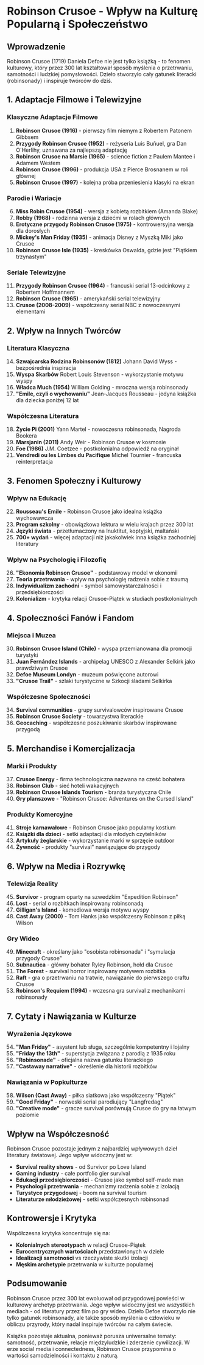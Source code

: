 # Robinson Crusoe - Wpływ na Kulturę Popularną i Społeczeństwo

## Wprowadzenie
Robinson Crusoe (1719) Daniela Defoe nie jest tylko książką - to fenomen kulturowy, który przez 300 lat kształtował sposób myślenia o przetrwaniu, samotności i ludzkiej pomysłowości. Dzieło stworzyło cały gatunek literacki (robinsonady) i inspiruje twórców do dziś.

## 1. Adaptacje Filmowe i Telewizyjne

### Klasyczne Adaptacje Filmowe
1. **Robinson Crusoe (1916)** - pierwszy film niemym z Robertem Patonem Gibbsem
2. **Przygody Robinson Crusoe (1952)** - reżyseria Luis Buñuel, gra Dan O'Herlihy, uznawana za najlepszą adaptację
3. **Robinson Crusoe na Marsie (1965)** - science fiction z Paulem Mantee i Adamem Westem
4. **Robinson Crusoe (1996)** - produkcja USA z Pierce Brosnanem w roli głównej
5. **Robinson Crusoe (1997)** - kolejna próba przeniesienia klasyki na ekran

### Parodie i Wariacje
6. **Miss Robin Crusoe (1954)** - wersja z kobietą rozbitkiem (Amanda Blake)
7. **Robby (1968)** - rodzinna wersja z dziećmi w rolach głównych
8. **Erotyczne przygody Robinson Crusoe (1975)** - kontrowersyjna wersja dla dorosłych
9. **Mickey's Man Friday (1935)** - animacja Disney z Myszką Miki jako Crusoe
10. **Robinson Crusoe Isle (1935)** - kreskówka Oswalda, gdzie jest "Piątkiem trzynastym"

### Seriale Telewizyjne
11. **Przygody Robinson Crusoe (1964)** - francuski serial 13-odcinkowy z Robertem Hoffmannem
12. **Robinson Crusoe (1965)** - amerykański serial telewizyjny
13. **Crusoe (2008-2009)** - współczesny serial NBC z nowoczesnymi elementami

## 2. Wpływ na Innych Twórców

### Literatura Klasyczna
14. **Szwajcarska Rodzina Robinsonów (1812)** Johann David Wyss - bezpośrednia inspiracja
15. **Wyspa Skarbów** Robert Louis Stevenson - wykorzystanie motywu wyspy
16. **Władca Much (1954)** William Golding - mroczna wersja robinsonady
17. **"Emile, czyli o wychowaniu"** Jean-Jacques Rousseau - jedyna książka dla dziecka poniżej 12 lat

### Współczesna Literatura
18. **Życie Pi (2001)** Yann Martel - nowoczesna robinsonada, Nagroda Bookera
19. **Marsjanin (2011)** Andy Weir - Robinson Crusoe w kosmosie
20. **Foe (1986)** J.M. Coetzee - postkolonialna odpowiedź na oryginał
21. **Vendredi ou les Limbes du Pacifique** Michel Tournier - francuska reinterpretacja

## 3. Fenomen Społeczny i Kulturowy

### Wpływ na Edukację
22. **Rousseau's Emile** - Robinson Crusoe jako idealna książka wychowawcza
23. **Program szkolny** - obowiązkowa lektura w wielu krajach przez 300 lat
24. **Języki świata** - przetłumaczony na Inuktitut, koptyjski, maltański
25. **700+ wydań** - więcej adaptacji niż jakakolwiek inna książka zachodniej literatury

### Wpływ na Psychologię i Filozofię
26. **"Ekonomia Robinson Crusoe"** - podstawowy model w ekonomii
27. **Teoria przetrwania** - wpływ na psychologię radzenia sobie z traumą
28. **Indywidualizm zachodni** - symbol samowystarczalności i przedsiębiorczości
29. **Kolonializm** - krytyka relacji Crusoe-Piątek w studiach postkolonialnych

## 4. Społeczności Fanów i Fandom

### Miejsca i Muzea
30. **Robinson Crusoe Island (Chile)** - wyspa przemianowana dla promocji turystyki
31. **Juan Fernández Islands** - archipelag UNESCO z Alexander Selkirk jako prawdziwym Crusoe
32. **Defoe Museum Londyn** - muzeum poświęcone autorowi
33. **"Crusoe Trail"** - szlaki turystyczne w Szkocji śladami Selkirka

### Współczesne Społeczności
34. **Survival communities** - grupy survivalowców inspirowane Crusoe
35. **Robinson Crusoe Society** - towarzystwa literackie
36. **Geocaching** - współczesne poszukiwanie skarbów inspirowane przygodą

## 5. Merchandise i Komercjalizacja

### Marki i Produkty
37. **Crusoe Energy** - firma technologiczna nazwana na cześć bohatera
38. **Robinson Club** - sieć hoteli wakacyjnych
39. **Robinson Crusoe Islands Tourism** - branża turystyczna Chile
40. **Gry planszowe** - "Robinson Crusoe: Adventures on the Cursed Island"

### Produkty Komercyjne
41. **Stroje karnawałowe** - Robinson Crusoe jako popularny kostium
42. **Książki dla dzieci** - setki adaptacji dla młodych czytelników
43. **Artykuły żeglarskie** - wykorzystanie marki w sprzęcie outdoor
44. **Żywność** - produkty "survival" nawiązujące do przygody

## 6. Wpływ na Media i Rozrywkę

### Telewizja Reality
45. **Survivor** - program oparty na szwedzkim "Expedition Robinson"
46. **Lost** - serial o rozbitkach inspirowany robinsonadą
47. **Gilligan's Island** - komediowa wersja motywu wyspy
48. **Cast Away (2000)** - Tom Hanks jako współczesny Robinson z piłką Wilson

### Gry Wideo
49. **Minecraft** - określany jako "osobista robinsonada" i "symulacja przygody Crusoe"
50. **Subnautica** - główny bohater Ryley Robinson, hołd dla Crusoe
51. **The Forest** - survival horror inspirowany motywem rozbitka
52. **Raft** - gra o przetrwaniu na tratwie, nawiązanie do pierwszego craftu Crusoe
53. **Robinson's Requiem (1994)** - wczesna gra survival z mechanikami robinsonady

## 7. Cytaty i Nawiązania w Kulturze

### Wyrażenia Językowe
54. **"Man Friday"** - asystent lub sługa, szczególnie kompetentny i lojalny
55. **"Friday the 13th"** - superstycja związana z parodią z 1935 roku
56. **"Robinsonade"** - oficjalna nazwa gatunku literackiego
57. **"Castaway narrative"** - określenie dla historii rozbitków

### Nawiązania w Popkulturze
58. **Wilson (Cast Away)** - piłka siatkowa jako współczesny "Piątek"
59. **"Good Friday"** - norweski serial parodiujący "Langfredag"
60. **"Creative mode"** - gracze survival porównują Crusoe do gry na łatwym poziomie

## Wpływ na Współczesność

Robinson Crusoe pozostaje jednym z najbardziej wpływowych dzieł literatury światowej. Jego wpływ widoczny jest w:

- **Survival reality shows** - od Survivor po Love Island
- **Gaming industry** - całe portfolio gier survival
- **Edukacji przedsiębiorczości** - Crusoe jako symbol self-made man
- **Psychologii przetrwania** - mechanizmy radzenia sobie z izolacją
- **Turystyce przygodowej** - boom na survival tourism
- **Literaturze młodzieżowej** - setki współczesnych robinsonad

## Kontrowersje i Krytyka

Współczesna krytyka koncentruje się na:
- **Kolonialnych stereotypach** w relacji Crusoe-Piątek
- **Eurocentrycznych wartościach** przedstawionych w dziele  
- **Idealizacji samotności** vs rzeczywiste skutki izolacji
- **Męskim archetypie** przetrwania w kulturze popularnej

## Podsumowanie

Robinson Crusoe przez 300 lat ewoluował od przygodowej powieści w kulturowy archetyp przetrwania. Jego wpływ widoczny jest we wszystkich mediach - od literatury przez film po gry wideo. Dzieło Defoe stworzyło nie tylko gatunek robinsonady, ale także sposób myślenia o człowieku w obliczu przyrody, który nadal inspiruje twórców na całym świecie.

Książka pozostaje aktualna, ponieważ porusza uniwersalne tematy: samotność, przetrwanie, relacje międzyludzkie i zderzenie cywilizacji. W erze social media i connectedness, Robinson Crusoe przypomina o wartości samodzielności i kontaktu z naturą.